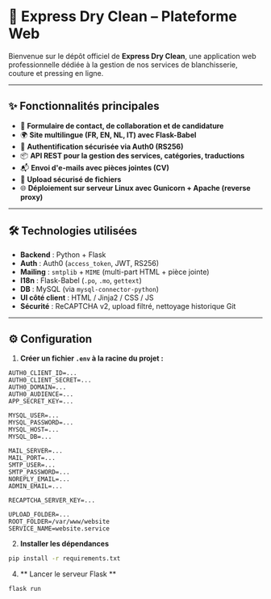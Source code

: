 # 🚀 Express Dry Clean – Plateforme Web

Bienvenue sur le dépôt officiel de **Express Dry Clean**, une application web professionnelle dédiée à la gestion de nos services de blanchisserie, couture et pressing en ligne.

---

## ✨ Fonctionnalités principales

- 🧾 **Formulaire de contact, de collaboration et de candidature**
- 🌍 **Site multilingue (FR, EN, NL, IT) avec Flask-Babel**
- 🔐 **Authentification sécurisée via Auth0 (RS256)**
- 📦 **API REST pour la gestion des services, catégories, traductions**
- 📬 **Envoi d'e-mails avec pièces jointes (CV)**
- 📁 **Upload sécurisé de fichiers**
- 🌐 **Déploiement sur serveur Linux avec Gunicorn + Apache (reverse proxy)**

---

## 🛠 Technologies utilisées

- **Backend** : Python + Flask
- **Auth** : Auth0 (`access_token`, JWT, RS256)
- **Mailing** : `smtplib` + `MIME` (multi-part HTML + pièce jointe)
- **I18n** : Flask-Babel (`.po`, `.mo`, `gettext`)
- **DB** : MySQL (via `mysql-connector-python`)
- **UI côté client** : HTML / Jinja2 / CSS / JS
- **Sécurité** : ReCAPTCHA v2, upload filtré, nettoyage historique Git

---

## ⚙️ Configuration

1. **Créer un fichier `.env` à la racine du projet :**

```env
AUTH0_CLIENT_ID=...
AUTH0_CLIENT_SECRET=...
AUTH0_DOMAIN=...
AUTH0_AUDIENCE=...
APP_SECRET_KEY=...

MYSQL_USER=...
MYSQL_PASSWORD=...
MYSQL_HOST=...
MYSQL_DB=...

MAIL_SERVER=...
MAIL_PORT=...
SMTP_USER=...
SMTP_PASSWORD=...
NOREPLY_EMAIL=...
ADMIN_EMAIL=...

RECAPTCHA_SERVER_KEY=...

UPLOAD_FOLDER=...
ROOT_FOLDER=/var/www/website
SERVICE_NAME=website.service
```

2. **Installer les dépendances**
```bash
pip install -r requirements.txt
```
4. ** Lancer le serveur Flask **
```bash
flask run
```



